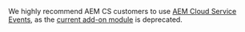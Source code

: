 <InlineAlert variant="warning" slots="text"/>

We highly recommend AEM CS customers to use [AEM Cloud Service Events](guides/using/aem/cloud-native/index.md), as the [current add-on module](https://github.com/adobe/aio-lib-java/tree/main/aem/aio_aem_events) is deprecated.
